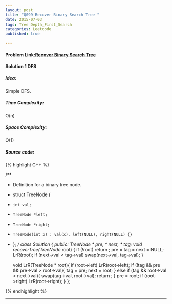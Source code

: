 ```yaml
---
layout: post
title: "Q099 Recover Binary Search Tree "
date: 2015-07-03
tags: Tree Depth_First_Search
categories: Leetcode 
published: true

---
```

#### Problem Link:[Recover Binary Search Tree ](https://leetcode.com/problems/recover-binary-search-tree/) 

#### Solution 1 DFS

##### Idea:

Simple DFS.
   
##### Time Complexity:
O(n)

##### Space Complexity:
O(1)

##### Source code:
{% highlight C++ %}

/**
 * Definition for a binary tree node.
 * struct TreeNode {
 *     int val;
 *     TreeNode *left;
 *     TreeNode *right;
 *     TreeNode(int x) : val(x), left(NULL), right(NULL) {}
 * };
 */
class Solution {
public:
    TreeNode * pre, * next, * tag;
    void recoverTree(TreeNode* root) {
        if (!root) return ;
        pre = tag = next = NULL;
        LrR(root);
        if (next->val < tag->val)
            swap(next->val, tag->val);
    }
    
    void LrR(TreeNode * root){
        if (root->left) LrR(root->left);
        if (!tag && pre && pre->val > root->val){
            tag = pre;
            next = root;
        }
        else if (tag && root->val < next->val){
            swap(tag->val, root->val);
            return ;
        }
        pre = root;
        if (root->right) LrR(root->right);
    }
};

{% endhighlight %}

---
